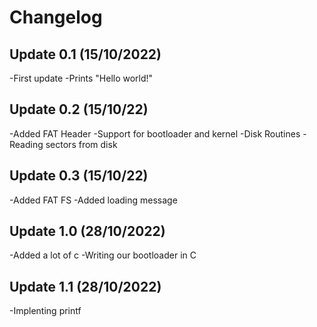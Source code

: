 # Changelog

## Update 0.1 (15/10/2022)
-First update
-Prints "Hello world!"

## Update 0.2 (15/10/22)
-Added FAT Header
-Support for bootloader and kernel
-Disk Routines
-Reading sectors from disk

## Update 0.3 (15/10/22)
-Added FAT FS
-Added loading message

## Update 1.0 (28/10/2022)
-Added a lot of c
-Writing our bootloader in C

## Update 1.1 (28/10/2022)
-Implenting printf